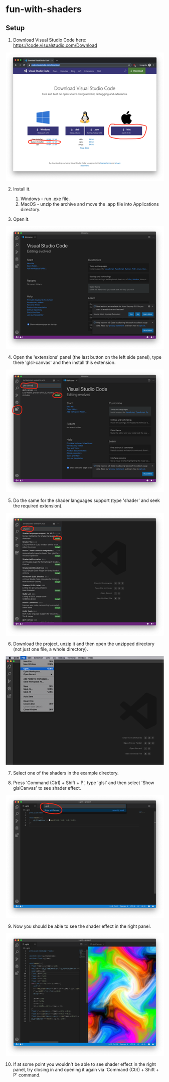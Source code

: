 # fun-with-shaders

## Setup

1. Download Visual Studio Code here: https://code.visualstudio.com/Download

![](https://raw.githubusercontent.com/kvintessence/fun-with-shaders/master/img/setup/setup_01.png)

2. Install it.

   1. Windows - run .exe file.
   2. MacOS - unzip the archive and move the .app file into Applications directory.

3. Open it.

![](https://raw.githubusercontent.com/kvintessence/fun-with-shaders/master/img/setup/setup_02.png)

4. Open the 'extensions' panel (the last button on the left side panel), type there 'glsl-canvas' and then install this extension.

![](https://raw.githubusercontent.com/kvintessence/fun-with-shaders/master/img/setup/setup_03.png)

5. Do the same for the shader languages support (type 'shader' and seek the required extension).

![](https://raw.githubusercontent.com/kvintessence/fun-with-shaders/master/img/setup/setup_04.png)

6. Download the project, unzip it and then open the unzipped directory (not just one file, a whole directory).

![](https://raw.githubusercontent.com/kvintessence/fun-with-shaders/master/img/setup/setup_05.png)

7. Select one of the shaders in the example directory.

8. Press 'Command (Ctrl) + Shift + P', type 'glsl' and then select 'Show glslCanvas' to see shader effect.

![](https://raw.githubusercontent.com/kvintessence/fun-with-shaders/master/img/setup/setup_06.png)

9. Now you should be able to see the shader effect in the right panel.

![](https://raw.githubusercontent.com/kvintessence/fun-with-shaders/master/img/setup/setup_07.png)

10. If at some point you wouldn't be able to see shader effect in the right panel, try closing in and opening it again via 'Command (Ctrl) + Shift + P' command.
